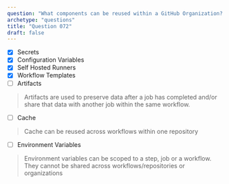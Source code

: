 ```yaml
---
question: "What components can be reused within a GitHub Organization? (Select four.)"
archetype: "questions"
title: "Question 072"
draft: false
---
```


- [x] Secrets
- [x] Configuration Variables
- [x] Self Hosted Runners
- [x] Workflow Templates
- [ ] Artifacts
> Artifacts are used to preserve data after a job has completed and/or share that data with another job within the same workflow. 
- [ ] Cache
> Cache can be reused across workflows within one repository
- [ ] Environment Variables
> Environment variables can be scoped to a step, job or a workflow. They cannot be shared across workflows/repositories or organizations
